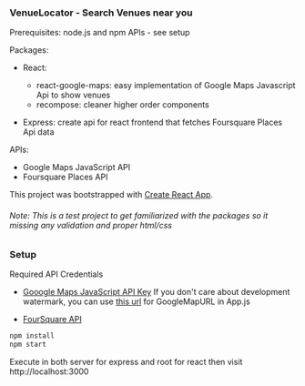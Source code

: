 ### VenueLocator - Search Venues near you

Prerequisites:
  node.js and npm
  APIs - see setup

Packages:

  - React:
    - react-google-maps: easy implementation of Google Maps Javascript Api to show venues
    - recompose: cleaner higher order components

  - Express: create api for react frontend that fetches Foursquare Places Api data

APIs:
  - Google Maps JavaScript API
  - Foursquare Places API 

This project was bootstrapped with [Create React App](https://github.com/facebook/create-react-app).

###### Note: This is a test project to get familiarized with the packages so it missing any validation and proper html/css

### Setup

Required API Credentials
 - [Gooogle Maps JavaScript API Key](https://developers.google.com/maps/documentation/javascript/get-api-key)
  If you don't care about development watermark, you can use [this url](https://maps.googleapis.com/maps/api/js?v=3.exp&libraries=geometry,drawing,places) for GoogleMapURL in App.js

 - [FourSquare API](https://developer.foursquare.com/places)

```bash
npm install
npm start
```
Execute in both server for express and root for react then visit http://localhost:3000  






